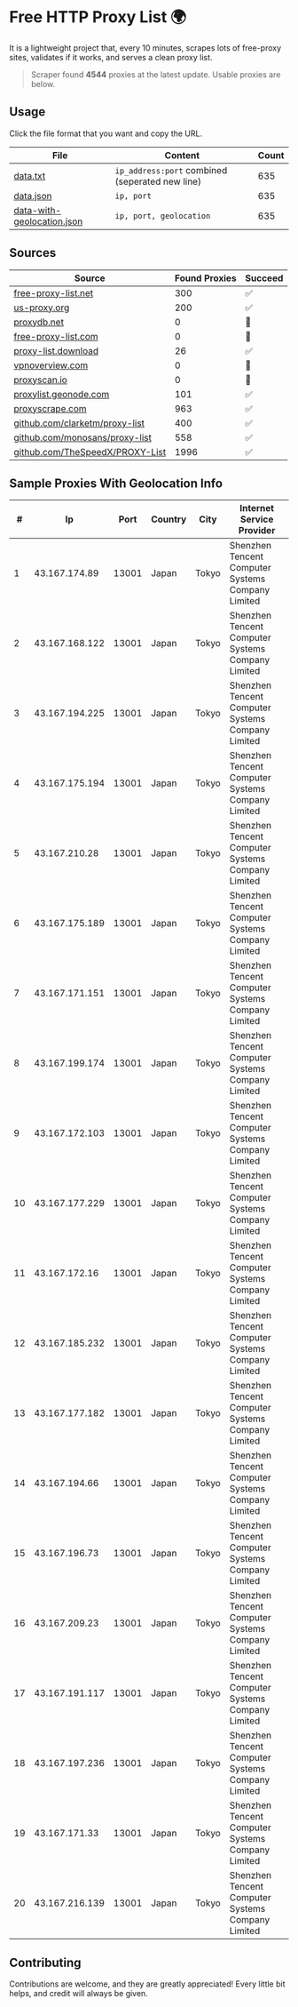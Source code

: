 
# Free HTTP Proxy List 🌍

It is a lightweight project that, every 10 minutes, scrapes lots of free-proxy sites, validates if it works, and serves a clean proxy list.


> Scraper found **4544** proxies at the latest update. Usable proxies are below.

## Usage

Click the file format that you want and copy the URL.


|File|Content|Count|
|----|-------|-----|
|[data.txt](https://raw.githubusercontent.com/themiralay/Proxy-List-World/master/data.txt)|`ip_address:port` combined (seperated new line)|635|
|[data.json](https://raw.githubusercontent.com/themiralay/Proxy-List-World/master/data.json)|`ip, port`|635|
|[data-with-geolocation.json](https://raw.githubusercontent.com/themiralay/Proxy-List-World/master/data-with-geolocation.json)|`ip, port, geolocation`|635|

## Sources

|Source|Found Proxies|Succeed|
|------|-------------|-------|
|[free-proxy-list.net](https://free-proxy-list.net)|300|✅|
|[us-proxy.org](https://www.us-proxy.org)|200|✅|
|[proxydb.net](http://proxydb.net)|0|🚫|
|[free-proxy-list.com](https://free-proxy-list.com/?page=&port=&type%5B%5D=http&type%5B%5D=https&up_time=0&search=Search)|0|🚫|
|[proxy-list.download](https://www.proxy-list.download/HTTP)|26|✅|
|[vpnoverview.com](https://vpnoverview.com/privacy/anonymous-browsing/free-proxy-servers)|0|🚫|
|[proxyscan.io](https://www.proxyscan.io)|0|🚫|
|[proxylist.geonode.com](https://proxylist.geonode.com/api/proxy-list?limit=300&page=1&sort_by=lastChecked&sort_type=desc&protocols=http,https)|101|✅|
|[proxyscrape.com](https://api.proxyscrape.com/v2/?request=displayproxies&protocol=http&timeout=10000&country=all&ssl=all&anonymity=all)|963|✅|
|[github.com/clarketm/proxy-list](https://raw.githubusercontent.com/clarketm/proxy-list/master/proxy-list-raw.txt)|400|✅|
|[github.com/monosans/proxy-list](https://raw.githubusercontent.com/monosans/proxy-list/main/proxies/http.txt)|558|✅|
|[github.com/TheSpeedX/PROXY-List](https://raw.githubusercontent.com/TheSpeedX/PROXY-List/master/http.txt)|1996|✅|


## Sample Proxies With Geolocation Info

|#|Ip|Port|Country|City|Internet Service Provider|
|-|--|----|-------|----|-------------------------|
|1|43.167.174.89|13001|Japan|Tokyo|Shenzhen Tencent Computer Systems Company Limited|
|2|43.167.168.122|13001|Japan|Tokyo|Shenzhen Tencent Computer Systems Company Limited|
|3|43.167.194.225|13001|Japan|Tokyo|Shenzhen Tencent Computer Systems Company Limited|
|4|43.167.175.194|13001|Japan|Tokyo|Shenzhen Tencent Computer Systems Company Limited|
|5|43.167.210.28|13001|Japan|Tokyo|Shenzhen Tencent Computer Systems Company Limited|
|6|43.167.175.189|13001|Japan|Tokyo|Shenzhen Tencent Computer Systems Company Limited|
|7|43.167.171.151|13001|Japan|Tokyo|Shenzhen Tencent Computer Systems Company Limited|
|8|43.167.199.174|13001|Japan|Tokyo|Shenzhen Tencent Computer Systems Company Limited|
|9|43.167.172.103|13001|Japan|Tokyo|Shenzhen Tencent Computer Systems Company Limited|
|10|43.167.177.229|13001|Japan|Tokyo|Shenzhen Tencent Computer Systems Company Limited|
|11|43.167.172.16|13001|Japan|Tokyo|Shenzhen Tencent Computer Systems Company Limited|
|12|43.167.185.232|13001|Japan|Tokyo|Shenzhen Tencent Computer Systems Company Limited|
|13|43.167.177.182|13001|Japan|Tokyo|Shenzhen Tencent Computer Systems Company Limited|
|14|43.167.194.66|13001|Japan|Tokyo|Shenzhen Tencent Computer Systems Company Limited|
|15|43.167.196.73|13001|Japan|Tokyo|Shenzhen Tencent Computer Systems Company Limited|
|16|43.167.209.23|13001|Japan|Tokyo|Shenzhen Tencent Computer Systems Company Limited|
|17|43.167.191.117|13001|Japan|Tokyo|Shenzhen Tencent Computer Systems Company Limited|
|18|43.167.197.236|13001|Japan|Tokyo|Shenzhen Tencent Computer Systems Company Limited|
|19|43.167.171.33|13001|Japan|Tokyo|Shenzhen Tencent Computer Systems Company Limited|
|20|43.167.216.139|13001|Japan|Tokyo|Shenzhen Tencent Computer Systems Company Limited|



## Contributing

Contributions are welcome, and they are greatly appreciated! Every
little bit helps, and credit will always be given.

